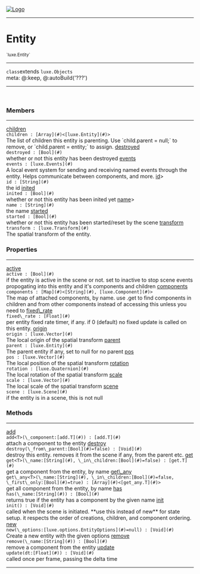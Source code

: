 
[![Logo](../../images/logo.png)](../../api/index.html)

---



<h1>Entity</h1>
<small>`luxe.Entity`</small>



---

`class`extends <code><span>luxe.Objects</span></code>
<span class="meta">
<br/>meta: @:keep, @:autoBuild(&#x27;???&#x27;)
</span>


---


&nbsp;
&nbsp;






<h3>Members</h3> <hr/><span class="member apipage">
                <a name="children"><a class="lift" href="#children">children</a></a><div class="clear"></div>
                <code class="signature apipage">children : [Array](#)&lt;[luxe.Entity](#)&gt;</code><br/></span>
            <span class="small_desc_flat">The list of children this entity is parenting. Use `child.parent = null;` to remove, or `child.parent = entity;` to assign.</span><span class="member apipage">
                <a name="destroyed"><a class="lift" href="#destroyed">destroyed</a></a><div class="clear"></div>
                <code class="signature apipage">destroyed : [Bool](#)</code><br/></span>
            <span class="small_desc_flat">whether or not this entity has been destroyed</span><span class="member apipage">
                <a name="events"><a class="lift" href="#events">events</a></a><div class="clear"></div>
                <code class="signature apipage">events : [luxe.Events](#)</code><br/></span>
            <span class="small_desc_flat">A local event system for sending and receiving named events through the entity. Helps communicate between components, and more.</span><span class="member apipage">
                <a name="id"><a class="lift" href="#id">id</a></a><a title="inherited from luxe.Objects" class="tooltip inherited">&gt;</a><div class="clear"></div>
                <code class="signature apipage">id : [String](#)</code><br/></span>
            <span class="small_desc_flat">the id</span><span class="member apipage">
                <a name="inited"><a class="lift" href="#inited">inited</a></a><div class="clear"></div>
                <code class="signature apipage">inited : [Bool](#)</code><br/></span>
            <span class="small_desc_flat">whether or not this entity has been inited yet</span><span class="member apipage">
                <a name="name"><a class="lift" href="#name">name</a></a><a title="inherited from luxe.Objects" class="tooltip inherited">&gt;</a><div class="clear"></div>
                <code class="signature apipage">name : [String](#)</code><br/></span>
            <span class="small_desc_flat">the name</span><span class="member apipage">
                <a name="started"><a class="lift" href="#started">started</a></a><div class="clear"></div>
                <code class="signature apipage">started : [Bool](#)</code><br/></span>
            <span class="small_desc_flat">whether or not this entity has been started/reset by the scene</span><span class="member apipage">
                <a name="transform"><a class="lift" href="#transform">transform</a></a><div class="clear"></div>
                <code class="signature apipage">transform : [luxe.Transform](#)</code><br/></span>
            <span class="small_desc_flat">The spatial transform of the entity.</span>



<h3>Properties</h3> <hr/><span class="member apipage">
                <a name="active"><a class="lift" href="#active">active</a></a><div class="clear"></div>
                <code class="signature apipage">active : [Bool](#)</code><br/></span>
            <span class="small_desc_flat">if the entity is active in the scene or not. set to inactive to stop scene events propogating into this entity and it's components and children</span><span class="member apipage">
                <a name="components"><a class="lift" href="#components">components</a></a><div class="clear"></div>
                <code class="signature apipage">components : [Map](#)&lt;[String](#), [luxe.Component](#)&gt;</code><br/></span>
            <span class="small_desc_flat">The map of attached components, by name. use .get to find components in children and from other components instead of accessing this unless you need to</span><span class="member apipage">
                <a name="fixed_rate"><a class="lift" href="#fixed_rate">fixed\_rate</a></a><div class="clear"></div>
                <code class="signature apipage">fixed\_rate : [Float](#)</code><br/></span>
            <span class="small_desc_flat">per entity fixed rate timer, if any. if 0 (default) no fixed update is called on this entity.</span><span class="member apipage">
                <a name="origin"><a class="lift" href="#origin">origin</a></a><div class="clear"></div>
                <code class="signature apipage">origin : [luxe.Vector](#)</code><br/></span>
            <span class="small_desc_flat">The local origin of the spatial transform</span><span class="member apipage">
                <a name="parent"><a class="lift" href="#parent">parent</a></a><div class="clear"></div>
                <code class="signature apipage">parent : [luxe.Entity](#)</code><br/></span>
            <span class="small_desc_flat">The parent entity if any, set to null for no parent</span><span class="member apipage">
                <a name="pos"><a class="lift" href="#pos">pos</a></a><div class="clear"></div>
                <code class="signature apipage">pos : [luxe.Vector](#)</code><br/></span>
            <span class="small_desc_flat">The local position of the spatial transform</span><span class="member apipage">
                <a name="rotation"><a class="lift" href="#rotation">rotation</a></a><div class="clear"></div>
                <code class="signature apipage">rotation : [luxe.Quaternion](#)</code><br/></span>
            <span class="small_desc_flat">The local rotation of the spatial transform</span><span class="member apipage">
                <a name="scale"><a class="lift" href="#scale">scale</a></a><div class="clear"></div>
                <code class="signature apipage">scale : [luxe.Vector](#)</code><br/></span>
            <span class="small_desc_flat">The local scale of the spatial transform</span><span class="member apipage">
                <a name="scene"><a class="lift" href="#scene">scene</a></a><div class="clear"></div>
                <code class="signature apipage">scene : [luxe.Scene](#)</code><br/></span>
            <span class="small_desc_flat">if the entity is in a scene, this is not null</span>



<h3>Methods</h3> <hr/><span class="method apipage">
            <a name="add"><a class="lift" href="#add">add</a></a><div class="clear"></div>
            <code class="signature apipage">add&lt;T&gt;(\_component:[add.T](#)<span></span>) : [add.T](#)</code><br/><span class="small_desc_flat">attach a component to the entity</span>
        </span>
    <span class="method apipage">
            <a name="destroy"><a class="lift" href="#destroy">destroy</a></a><div class="clear"></div>
            <code class="signature apipage">destroy(\_from\_parent:[Bool](#)<span>=false</span>) : [Void](#)</code><br/><span class="small_desc_flat">destroy this entity. removes it from the scene if any, from the parent etc.</span>
        </span>
    <span class="method apipage">
            <a name="get"><a class="lift" href="#get">get</a></a><div class="clear"></div>
            <code class="signature apipage">get&lt;T&gt;(\_name:[String](#)<span></span>, \_in\_children:[Bool](#)<span>=false</span>) : [get.T](#)</code><br/><span class="small_desc_flat">get a component from the entity, by name</span>
        </span>
    <span class="method apipage">
            <a name="get_any"><a class="lift" href="#get_any">get\_any</a></a><div class="clear"></div>
            <code class="signature apipage">get\_any&lt;T&gt;(\_name:[String](#)<span></span>, \_in\_children:[Bool](#)<span>=false</span>, \_first\_only:[Bool](#)<span>=true</span>) : [Array](#)&lt;[get_any.T](#)&gt;</code><br/><span class="small_desc_flat">get all component from the entity, by name</span>
        </span>
    <span class="method apipage">
            <a name="has"><a class="lift" href="#has">has</a></a><div class="clear"></div>
            <code class="signature apipage">has(\_name:[String](#)<span></span>) : [Bool](#)</code><br/><span class="small_desc_flat">returns true if the entity has a component by the given name</span>
        </span>
    <span class="method apipage">
            <a name="init"><a class="lift" href="#init">init</a></a><div class="clear"></div>
            <code class="signature apipage">init() : [Void](#)</code><br/><span class="small_desc_flat">called when the scene is initiated. **use this instead of new** for state setup. it respects the order of creations, children, and component ordering.</span>
        </span>
    <span class="method apipage">
            <a name="new"><a class="lift" href="#new">new</a></a><div class="clear"></div>
            <code class="signature apipage">new(\_options:[luxe.options.EntityOptions](#)<span>=null</span>) : [Void](#)</code><br/><span class="small_desc_flat">Create a new entity with the given options</span>
        </span>
    <span class="method apipage">
            <a name="remove"><a class="lift" href="#remove">remove</a></a><div class="clear"></div>
            <code class="signature apipage">remove(\_name:[String](#)<span></span>) : [Bool](#)</code><br/><span class="small_desc_flat">remove a component from the entity</span>
        </span>
    <span class="method apipage">
            <a name="update"><a class="lift" href="#update">update</a></a><div class="clear"></div>
            <code class="signature apipage">update(dt:[Float](#)<span></span>) : [Void](#)</code><br/><span class="small_desc_flat">called once per frame, passing the delta time</span>
        </span>
    






---

&nbsp;
&nbsp;
&nbsp;
&nbsp;